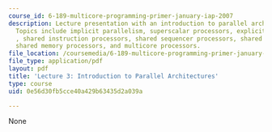 ```yaml
---
course_id: 6-189-multicore-programming-primer-january-iap-2007
description: Lecture presentation with an introduction to parallel architectures.
  Topics include implicit parallelism, superscalar processors, explicit parallelism
  , shared instruction processors, shared sequencer processors, shared network processors,
  shared memory processors, and multicore processors.
file_location: /coursemedia/6-189-multicore-programming-primer-january-iap-2007/0e56d30fb5cce40a429b63435d2a039a_lec3architctre.pdf
file_type: application/pdf
layout: pdf
title: 'Lecture 3: Introduction to Parallel Architectures'
type: course
uid: 0e56d30fb5cce40a429b63435d2a039a

---
```

None